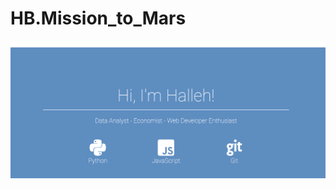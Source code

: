 # HB.Mission_to_Mars
![portfolio](https://github.com/hbostanchi/HB.Mission_to_Mars/blob/master/hb_challenge10/portfolio.png)